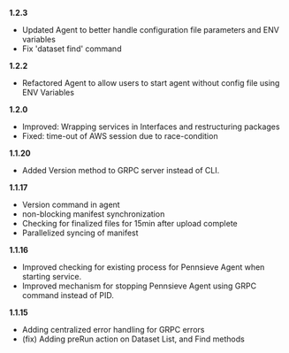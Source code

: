 **1.2.3**
- Updated Agent to better handle configuration file parameters and ENV variables
- Fix 'dataset find' command

**1.2.2**
- Refactored Agent to allow users to start agent without config file using ENV Variables

**1.2.0**
- Improved: Wrapping services in Interfaces and restructuring packages
- Fixed: time-out of AWS session due to race-condition

**1.1.20**
- Added Version method to GRPC server instead of CLI.

**1.1.17**
- Version command in agent
- non-blocking manifest synchronization
- Checking for finalized files for 15min after upload complete
- Parallelized syncing of manifest

**1.1.16**
- Improved checking for existing process for Pennsieve Agent when starting service.
- Improved mechanism for stopping Pennsieve Agent using GRPC command instead of PID.

**1.1.15**
- Adding centralized error handling for GRPC errors
- (fix) Adding preRun action on Dataset List, and Find methods
